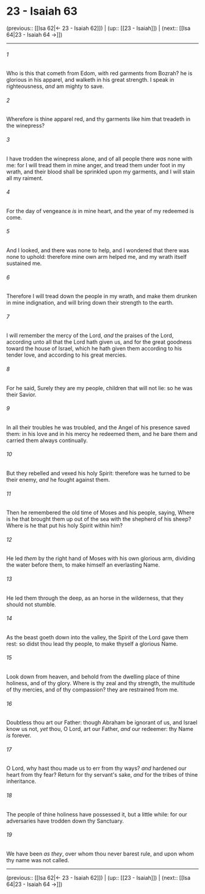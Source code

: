 # 23 - Isaiah 63

(previous:: [[Isa 62|← 23 - Isaiah 62]]) | (up:: [[23 - Isaiah]]) | (next:: [[Isa 64|23 - Isaiah 64 →]])

***


###### 1 
Who is this that cometh from Edom, with red garments from Bozrah? he is glorious in his apparel, and walketh in his great strength. I speak in righteousness, _and_ am mighty to save. 

###### 2 
Wherefore is thine apparel red, and thy garments like him that treadeth in the winepress? 

###### 3 
I have trodden the winepress alone, and of all people there _was_ none with me: for I will tread them in mine anger, and tread them under foot in my wrath, and their blood shall be sprinkled upon my garments, and I will stain all my raiment. 

###### 4 
For the day of vengeance _is_ in mine heart, and the year of my redeemed is come. 

###### 5 
And I looked, and there was none to help, and I wondered that there was none to uphold: therefore mine own arm helped me, and my wrath itself sustained me. 

###### 6 
Therefore I will tread down the people in my wrath, and make them drunken in mine indignation, and will bring down their strength to the earth. 

###### 7 
I will remember the mercy of the Lord, _and_ the praises of the Lord, according unto all that the Lord hath given us, and for the great goodness toward the house of Israel, which he hath given them according to his tender love, and according to his great mercies. 

###### 8 
For he said, Surely they are my people, children that will not lie: so he was their Savior. 

###### 9 
In all their troubles he was troubled, and the Angel of his presence saved them: in his love and in his mercy he redeemed them, and he bare them and carried them always continually. 

###### 10 
But they rebelled and vexed his holy Spirit: therefore was he turned to be their enemy, _and_ he fought against them. 

###### 11 
Then he remembered the old time of Moses and his people, saying, Where is he that brought them up out of the sea with the shepherd of his sheep? Where is he that put his holy Spirit within him? 

###### 12 
He led _them_ by the right hand of Moses with his own glorious arm, dividing the water before them, to make himself an everlasting Name. 

###### 13 
He led them through the deep, as an horse in the wilderness, that they should not stumble. 

###### 14 
As the beast goeth down into the valley, the Spirit of the Lord gave them rest: so didst thou lead thy people, to make thyself a glorious Name. 

###### 15 
Look down from heaven, and behold from the dwelling place of thine holiness, and of thy glory. Where is thy zeal and thy strength, the multitude of thy mercies, and of thy compassion? they are restrained from me. 

###### 16 
Doubtless thou art our Father: though Abraham be ignorant of us, and Israel know us not, _yet_ thou, O Lord, art our Father, _and_ our redeemer: thy Name _is_ forever. 

###### 17 
O Lord, why hast thou made us to err from thy ways? _and_ hardened our heart from thy fear? Return for thy servant's sake, _and_ for the tribes of thine inheritance. 

###### 18 
The people of thine holiness have possessed it, but a little while: for our adversaries have trodden down thy Sanctuary. 

###### 19 
We have been _as they_, over whom thou never barest rule, and upon whom thy name was not called.

***

(previous:: [[Isa 62|← 23 - Isaiah 62]]) | (up:: [[23 - Isaiah]]) | (next:: [[Isa 64|23 - Isaiah 64 →]])

